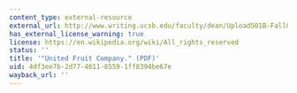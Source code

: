 ```yaml
---
content_type: external-resource
external_url: http://www.writing.ucsb.edu/faculty/dean/Upload501B-Fall06/PabloNeruda.pdf
has_external_license_warning: true
license: https://en.wikipedia.org/wiki/All_rights_reserved
status: ''
title: '"United Fruit Company." (PDF)'
uid: 4df3ee7b-2d77-4611-8559-1ff8394be67e
wayback_url: ''
---
```

